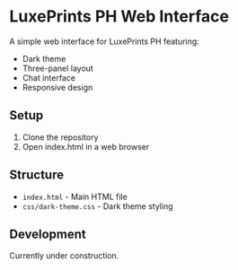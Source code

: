 # LuxePrints PH Web Interface

A simple web interface for LuxePrints PH featuring:
- Dark theme
- Three-panel layout
- Chat interface
- Responsive design

## Setup
1. Clone the repository
2. Open index.html in a web browser

## Structure
- `index.html` - Main HTML file
- `css/dark-theme.css` - Dark theme styling

## Development
Currently under construction.